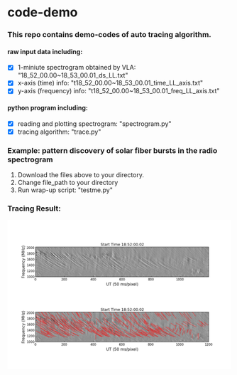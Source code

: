 # code-demo
### This repo contains demo-codes of auto tracing algorithm.

#### raw input data including:
- [x] 1-miniute spectrogram obtained by VLA: "18_52_00.00~18_53_00.01_ds_LL.txt"
- [x] x-axis (time) info: "t18_52_00.00~18_53_00.01_time_LL_axis.txt"
- [x] y-axis (frequency) info: "t18_52_00.00~18_53_00.01_freq_LL_axis.txt"

#### python program including:
- [x] reading and plotting spectrogram: "spectrogram.py"
- [x] tracing algorithm: "trace.py"

### Example: pattern discovery of solar fiber bursts in the radio spectrogram
1. Download the files above to your directory.
2. Change file_path to your directory
3. Run wrap-up script: "testme.py"

### Tracing Result:
![alt tag](https://github.com/Zhitaow/code-demo/blob/master/figure_1.png)
